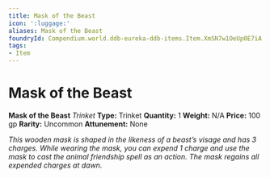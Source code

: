 ```yaml
---
title: Mask of the Beast
icon: ':luggage:'
aliases: Mask of the Beast
foundryId: Compendium.world.ddb-eureka-ddb-items.Item.XmSN7w1OeUp0E7iA
tags:
- Item
---
```


# Mask of the Beast

**Mask of the Beast**
_Trinket_
**Type:** Trinket
**Quantity:** 1
**Weight:** N/A
**Price:** 100 gp
**Rarity:** Uncommon
**Attunement:** None

*This wooden mask is shaped in the likeness of a beast’s visage and has 3 charges. While wearing the mask, you can expend 1 charge and use the mask to cast the <span class="Serif-Character-Style_Italic-Serif">animal friendship</span> spell as an action. The mask regains all expended charge<span class="No-Break">s at dawn.</span>*